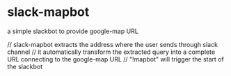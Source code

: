 # slack-mapbot
a simple slackbot to provide google-map URL

// slack-mapbot extracts the address where the user sends through slack channel
// it automatically transform the extracted query into a complete URL connecting to the google-map URL
// "!mapbot" will trigger the start of the slackbot 
